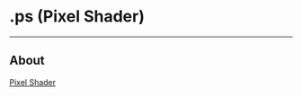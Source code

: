 # .ps (Pixel Shader)

___

## About

[Pixel Shader](https://www.nvidia.com/en-us/drivers/feature-pixelshader/)
